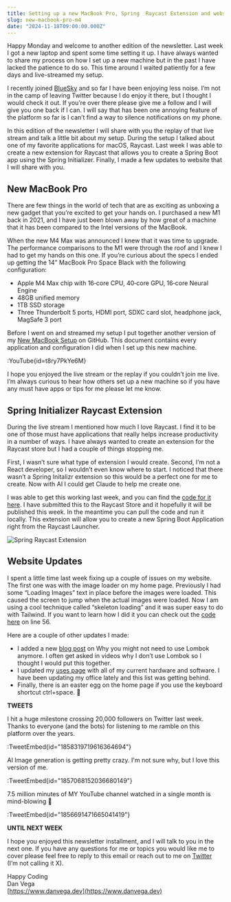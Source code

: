 ```yaml
---
title: Setting up a new MacBook Pro, Spring  Raycast Extension and website updates
slug: new-macbook-pro-m4
date: "2024-11-18T09:00:00.000Z"
---
```


Happy Monday and welcome to another edition of the newsletter. Last week I got a new laptop and spent some time setting it up. I have always wanted to share my process on how I set up a new machine but in the past I have lacked the patience to do so. This time around I waited patiently for a few days and live-streamed my setup.

I recently joined [BlueSky](https://bsky.app/profile/danvega.dev) and so far I have been enjoying less noise. I’m not in the camp of leaving Twitter because I do enjoy it there, but I thought I would check it out. If you’re over there please give me a follow and I will give you one back if I can. I will say that has been one annoying feature of the platform so far is I can’t find a way to silence notifications on my phone.

In this edition of the newsletter I will share with you the replay of that live stream and talk a little bit about my setup. During the setup I talked about one of my favorite applications for macOS, Raycast. Last week I was able to create a new extension for Raycast that allows you to create a Spring Boot app using the Spring Initializer. Finally, I made a few updates to website that I will share with you.

## New MacBook Pro

There are few things in the world of tech that are as exciting as unboxing a new gadget that you’re excited to get your hands on. I purchased a new M1 back in 2021, and I have just been blown away by how great of a machine that it has been compared to the Intel versions of the MacBook.

When the new M4 Max was announced I knew that it was time to upgrade. The performance comparisons to the M1 were through the roof and I knew I had to get my hands on this one. If you’re curious about the specs I ended up getting the 14” MacBook Pro Space Black with the following configuration:

*   Apple M4 Max chip with 16‑core CPU, 40‑core GPU, 16‑core Neural Engine
*   48GB unified memory
*   1TB SSD storage
*   Three Thunderbolt 5 ports, HDMI port, SDXC card slot, headphone jack, MagSafe 3 port

Before I went on and streamed my setup I put together another version of my [New MacBook Setup](https://github.com/danvega/new-macbook-setup/blob/master/2024/README.md) on GitHub. This document contains every application and configuration I did when I set up this new machine.

:YouTube{id=t8ry7PkYe6M}

I hope you enjoyed the live stream or the replay if you couldn’t join me live. I’m always curious to hear how others set up a new machine so if you have any must have apps or tips for me please let me know.

## Spring Initializer Raycast Extension

During the live stream I mentioned how much I love Raycast. I find it to be one of those must have applications that really helps increase productivity in a number of ways. I have always wanted to create an extension for the Raycast store but I had a couple of things stopping me.

First, I wasn’t sure what type of extension I would create. Second, I’m not a React developer, so I wouldn’t even know where to start. I noticed that there wasn’t a Spring Initalizr extension so this would be a perfect one for me to create. Now with AI I could get Claude to help me create one.

I was able to get this working last week, and you can find the [code for it here](https://github.com/danvega/raycast-spring-initializr). I have submitted this to the Raycast Store and it hopefully it will be published this week. In the meantime you can pull the code and run it locally. This extension will allow you to create a new Spring Boot Application right from the Raycast Launcher.

![Spring Raycast Extension](/images/newsletter/2024/11/18/spring_raycast_extension.png)

## Website Updates

I spent a little time last week fixing up a couple of issues on my website. The first one was with the image loader on my home page. Previously I had some “Loading Images” text in place before the images were loaded. This caused the screen to jump when the actual images were loaded. Now I am using a cool technique called “skeleton loading” and it was super easy to do with Tailwind. If you want to learn how I did it you can check out the [code here](https://github.com/danvega/danvega-dev-nuxt/blob/main/components/home/Photos.vue) on line 56.

Here are a couple of other updates I made:

*   I added a new [blog post](https://www.danvega.dev/blog/no-lombok) on Why you might not need to use Lombok anymore. I often get asked in videos why I don’t use Lombok so I thought I would put this together.
*   I updated my [uses page](https://www.danvega.dev/uses) with all of my current hardware and software. I have been updating my office lately and this list was getting behind.
*   Finally, there is an easter egg on the home page if you use the keyboard shortcut ctrl+space. 🎉


**TWEETS**

I hit a huge milestone crossing 20,000 followers on Twitter last week. Thanks to everyone (and the bots) for listening to me ramble on this platform over the years.

:TweetEmbed{id="1858319719616364694"}

AI Image generation is getting pretty crazy. I'm not sure why, but I love this version of me.

:TweetEmbed{id="1857068152036680149"}

7.5 million minutes of MY YouTube channel watched in a single month is mind-blowing 🤯

:TweetEmbed{id="1856691471665041419"}

**UNTIL NEXT WEEK**

I hope you enjoyed this newsletter installment, and I will talk to you in the next one. If you have any questions for me or topics you would like me to cover please feel free to reply to this email or reach out to me on [Twitter](https://twitter.com/therealdanvega) (I’m not calling it X).

Happy Coding  
Dan Vega  
[https://www.danvega.dev](https://www.danvega.dev)